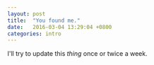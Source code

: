 ```yaml
---
layout: post
title:  "You found me."
date:   2016-03-04 13:29:04 +0800
categories: intro
---
```

I'll try to update this *thing* once or twice a week.
